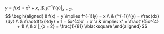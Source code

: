 $y = f(x) = x^{5} + x$, 求 $f(^{-1})'(y)|_{x = 2}$。
$$
\begin{aligned}  & f(x) = y \implies f^{-1}(y) = x \\
 & (f^{-1})'(y) = \frac{dx}{dy} \\
 & \frac{df(x)}{dy} = 1 = 5x^{4}x' + x' \\
 & \implies x' = \frac{1}{5x^{4} + 1} \\
 & x'|_{x = 2} = \frac{1}{81} \\blacksquare
\end{aligned}
$$